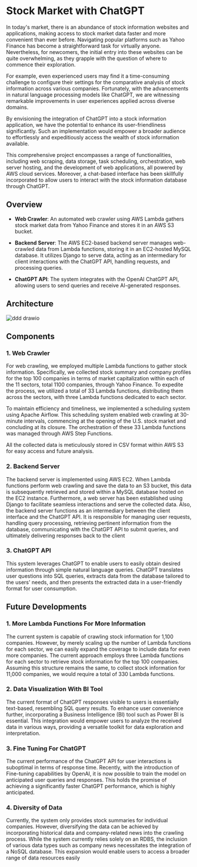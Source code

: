 # Stock Market with ChatGPT

In today's market, there is an abundance of stock information websites and applications, making access to stock market data faster and more convenient than ever before. Navigating popular platforms such as Yahoo Finance has become a straightforward task for virtually anyone. Nevertheless, for newcomers, the initial entry into these websites can be quite overwhelming, as they grapple with the question of where to commence their exploration.

For example, even experienced users may find it a time-consuming challenge to configure their settings for the comparative analysis of stock information across various companies. Fortunately, with the advancements in natural language processing models like ChatGPT, we are witnessing remarkable improvements in user experiences applied across diverse domains.

By envisioning the integration of ChatGPT into a stock information application, we have the potential to enhance its user-friendliness significantly. Such an implementation would empower a broader audience to effortlessly and expeditiously access the wealth of stock information available.

This comprehensive project encompasses a range of functionalities, including web scraping, data storage, task scheduling, orchestration, web server hosting, and the development of web applications, all powered by AWS cloud services. Moreover, a chat-based interface has been skillfully incorporated to allow users to interact with the stock information database through ChatGPT.

## Overview

- **Web Crawler**: An automated web crawler using AWS Lambda gathers stock market data from Yahoo Finance and stores it in an AWS S3 bucket.

- **Backend Server**: The AWS EC2-based backend server manages web-crawled data from Lambda functions, storing it in an EC2-hosted MySQL database. It utilizes Django to serve data, acting as an intermediary for client interactions with the ChatGPT API, handling requests, and processing queries.

- **ChatGPT API**: The system integrates with the OpenAI ChatGPT API, allowing users to send queries and receive AI-generated responses.

## Architecture

![ddd drawio](https://github.com/hotzan0301/stockmarket/assets/59554674/00730b11-2af1-4e0c-9cbd-9f0abdcab757)

## Components

### 1. Web Crawler
For web crawling, we employed multiple Lambda functions to gather stock information. Specifically, we collected stock summary and company profiles for the top 100 companies in terms of market capitalization within each of the 11 sectors, total 1100 companies, through Yahoo Finance. To expedite the process, we utilized a total of 33 Lambda functions, distributing them across the sectors, with three Lambda functions dedicated to each sector.

To maintain efficiency and timeliness, we implemented a scheduling system using Apache Airflow. This scheduling system enabled web crawling at 30-minute intervals, commencing at the opening of the U.S. stock market and concluding at its closure. The orchestration of these 33 Lambda functions was managed through AWS Step Functions.

All the collected data is meticulously stored in CSV format within AWS S3 for easy access and future analysis.


### 2. Backend Server

The backend server is implemented using AWS EC2. When Lambda functions perform web crawling and save the data to an S3 bucket, this data is subsequently retrieved and stored within a MySQL database hosted on the EC2 instance. Furthermore, a web server has been established using Django to facilitate seamless interactions and serve the collected data. Also, the backend server functions as an intermediary between the client interface and the ChatGPT API. It is responsible for managing user requests, handling query processing, retrieving pertinent information from the database, communicating with the ChatGPT API to submit queries, and ultimately delivering responses back to the client

### 3. ChatGPT API

This system leverages ChatGPT to enable users to easily obtain desired information through simple natural language queries. ChatGPT translates user questions into SQL queries, extracts data from the database tailored to the users' needs, and then presents the extracted data in a user-friendly format for user consumption.

## Future Developments

### 1. More Lambda Functions For More Information
The current system is capable of crawling stock information for 1,100 companies. However, by merely scaling up the number of Lambda functions for each sector, we can easily expand the coverage to include data for even more companies. The current approach employs three Lambda functions for each sector to retrieve stock information for the top 100 companies. Assuming this structure remains the same, to collect stock information for 11,000 companies, we would require a total of 330 Lambda functions.

### 2. Data Visualization With BI Tool
The current format of ChatGPT responses visible to users is essentially text-based, resembling SQL query results. To enhance user convenience further, incorporating a Business Intelligence (BI) tool such as Power BI is essential. This integration would empower users to analyze the received data in various ways, providing a versatile toolkit for data exploration and interpretation.

### 3. Fine Tuning For ChatGPT
The current performance of the ChatGPT API for user interactions is suboptimal in terms of response time. Recently, with the introduction of Fine-tuning capabilities by OpenAI, it is now possible to train the model on anticipated user queries and responses. This holds the promise of achieving a significantly faster ChatGPT performance, which is highly anticipated.

### 4. Diversity of Data
Currently, the system only provides stock summaries for individual companies. However, diversifying the data can be achieved by incorporating historical data and company-related news into the crawling process. While the system currently relies solely on an RDBS, the inclusion of various data types such as company news necessitates the integration of a NoSQL database. This expansion would enable users to access a broader range of data resources easily
